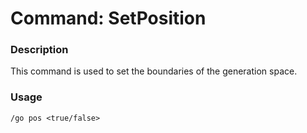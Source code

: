 # Command: SetPosition

### Description

This command is used to set the boundaries of the generation space.

### Usage
`/go pos <true/false>`